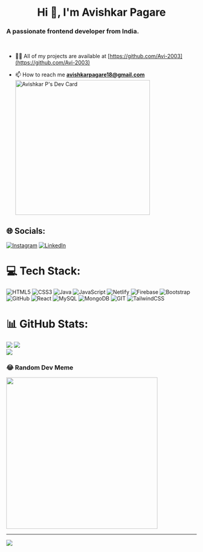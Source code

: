 
<span><h1 align="center">Hi 👋, I'm Avishkar Pagare</h1>
<h3 align="centre">A passionate frontend developer from India.</h3><br/>

- 👨‍💻 All of my projects are available at [https://github.com/Avi-2003](https://github.com/Avi-2003)

- 📫 How to reach me **avishkarpagare18@gmail.com** 
<a href="https://app.daily.dev/avishkarp"><img src="https://api.daily.dev/devcards/v2/iSRGZwWMN1L5LnkqEydTw.png?type=default&r=1vp" width="356" alt="Avishkar P's Dev Card"/></a>
</span>

<span>
<!-- <a href="https://app.daily.dev/avishkarp"><img src="https://api.daily.dev/devcards/v2/iSRGZwWMN1L5LnkqEydTw.png?type=default&r=1vp" width="356" alt="Avishkar P's Dev Card"/></a> -->
</span>
<!-- <img align="right" alt="Coding" width="400" src="https://user-images.githubusercontent.com/74038190/225813708-98b745f2-7d22-48cf-9150-083f1b00d6c9.gif"> -->

## 🌐 Socials:
[![Instagram](https://img.shields.io/badge/Instagram-%23E4405F.svg?logo=Instagram&logoColor=white)](https://www.instagram.com/_avishkarp/) [![LinkedIn](https://img.shields.io/badge/LinkedIn-%230077B5.svg?logo=linkedin&logoColor=white)](https://linkedin.com/in/https://www.linkedin.com/in/avishkar-pagare-522064211) 

# 💻 Tech Stack:
![HTML5](https://img.shields.io/badge/html5-%23E34F26.svg?style=flat&logo=html5&logoColor=white) ![CSS3](https://img.shields.io/badge/css3-%231572B6.svg?style=flat&logo=css3&logoColor=white) ![Java](https://img.shields.io/badge/java-%23ED8B00.svg?style=flat&logo=java&logoColor=white) ![JavaScript](https://img.shields.io/badge/javascript-%23323330.svg?style=flat&logo=javascript&logoColor=%23F7DF1E) ![Netlify](https://img.shields.io/badge/netlify-%23000000.svg?style=flat&logo=netlify&logoColor=#00C7B7) ![Firebase](https://img.shields.io/badge/firebase-%23039BE5.svg?style=flat&logo=firebase) ![Bootstrap](https://img.shields.io/badge/bootstrap-%23563D7C.svg?style=flat&logo=bootstrap&logoColor=white) ![GitHub](https://img.shields.io/badge/GitHub-%23121011.svg?style=flat&logo=github&logoColor=white) ![React](https://img.shields.io/badge/react-%2320232a.svg?style=flat&logo=react&logoColor=%2361DAFB) ![MySQL](https://img.shields.io/badge/mysql-%2300f.svg?style=flat&logo=mysql&logoColor=white) ![MongoDB](https://img.shields.io/badge/MongoDB-%234ea94b.svg?style=flat&logo=mongodb&logoColor=white) ![GIT](https://img.shields.io/badge/Git-fc6d26?style=flat&logo=git&logoColor=white) ![TailwindCSS](https://img.shields.io/badge/tailwindcss-%2338B2AC.svg?style=flat&logo=tailwind-css&logoColor=white)
# 📊 GitHub Stats:
![](https://github-readme-stats.vercel.app/api?username=Avi-2003&theme=dark&hide_border=false&include_all_commits=false&count_private=false)
![](https://github-readme-streak-stats.herokuapp.com/?user=Avi-2003&theme=dark&hide_border=false)<br/>
![](https://github-readme-stats.vercel.app/api/top-langs/?username=Avi-2003&theme=dark&hide_border=false&include_all_commits=false&count_private=false&layout=compact)



### 😂 Random Dev Meme
<img src='https://randommeme-five.vercel.app/' style="height: 400px;"/>

---
[![](https://visitcount.itsvg.in/api?id=Avi-2003&icon=0&color=0)](https://visitcount.itsvg.in)

